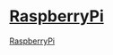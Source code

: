 # [RaspberryPi](https://www.raspberrypi.com/)

[RaspberryPi](https://www.raspberrypi.com/)

<DocsAD/>
